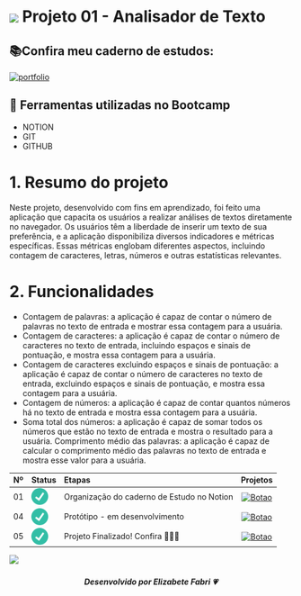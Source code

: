 <h1>
    <a href="https://www.laboratoria.la/br">
     <img align="center" width="40px" src="https://v.fastcdn.co/u/cf943cfe/52655001-0-Laboratoria-RGB-isot.png"></a>
    <span>Projeto 01 - Analisador de Texto</span>
</h1>


## 📚Confira meu caderno de estudos:
[![portfolio](https://img.shields.io/badge/Caderno_de_Estudos_-_DATAVERSE-EF4040?style=for-the-badge&logo=ko-fi&logoColor=white)](https://elzbieta.notion.site/01-SAP012-Analisador-de-Texto-b546212d6c584188849e3300e0ae329e)

## 📝 Ferramentas utilizadas no Bootcamp
- NOTION
- GIT
- GITHUB

# 1. Resumo do projeto

Neste projeto, desenvolvido com fins em aprendizado, foi feito uma aplicação que capacita os usuários a realizar análises de textos diretamente no navegador. Os usuários têm a liberdade de inserir um texto de sua preferência, e a aplicação disponibiliza diversos indicadores e métricas específicas. Essas métricas englobam diferentes aspectos, incluindo contagem de caracteres, letras, números e outras estatísticas relevantes.

# 2. Funcionalidades

- Contagem de palavras: a aplicação é capaz de contar o número de palavras no texto de entrada e mostrar essa contagem para a usuária.
- Contagem de caracteres: a aplicação é capaz de contar o número de caracteres no texto de entrada, incluindo espaços e sinais de pontuação, e mostra essa contagem para a usuária.
- Contagem de caracteres excluindo espaços e sinais de pontuação: a aplicação é capaz de contar o número de caracteres no texto de entrada, excluindo espaços e sinais de pontuação, e mostra essa contagem para a usuária.
- Contagem de números: a aplicação é capaz de contar quantos números há no texto de entrada e mostra essa contagem para a usuária.
- Soma total dos números: a aplicação é capaz de somar todos os números que estão no texto de entrada e mostra o resultado para a usuária.
Comprimento médio das palavras: a aplicação é capaz de calcular o comprimento médio das palavras no texto de entrada e mostra esse valor para a usuária.

<table>
  <thead>
    <tr align="left">
      <th>Nº</th>
      <th>Status</th>
      <th>Etapas</th>
      <th>Projetos</th>
    </tr>
  </thead>
  <tbody align="left">
    <tr>
      <td>01</td>
      <td><img width="30px" height="30px" align="center" alt="icon check" src="./src/assets/img/check.png"></td>
      <td>Organização do caderno de Estudo no Notion</td>
      <td align="center">
        <a href="https://elzbieta.notion.site/01-SAP012-Analisador-de-Texto-b546212d6c584188849e3300e0ae329e" target="_blank">
           <img align="center" alt="Botao" src="https://img.shields.io/badge/Ver%20NOTION-0A1B2F?style=for-the-badge" width="150px">
        </a>
      </td>
    </tr>
    <tr>
      <td>04</td>
      <td><img width="30px" height="30px" align="center" alt="icon check" src="./src/assets/img/check.png"></td>
      <td>Protótipo - em desenvolvimento</td>
      <td align="center">
        <a href="https://github.com/elizabetefabri/dataverse-bestmovie/tree/main/src/img/prototipos" target="_blank">
           <img align="center" alt="Botao" src="https://img.shields.io/badge/Ver%20GitHub-E11D48?style=for-the-badge" width="150px">
        </a>
      </td>
    </tr>
    <tr>
      <td>05</td>
      <td><img width="30px" height="30px" align="center" alt="icon check" src="./src/assets/img/check.png"></td>
      <td>Projeto Finalizado! Confira 🎈🎉✨</td>
      <td align="center">
        <a href="https://elizabetefabri.github.io/SAP012-text-analyzer/" target="_blank">
           <img align="center" alt="Botao" src="https://img.shields.io/badge/Ver%20 Projeto-0A1B2F?style=for-the-badge" width="150px">
        </a>
      </td>
    </tr>
    </tbody>
  <tfoot></tfoot>
</table>

<img src="https://user-images.githubusercontent.com/73097560/115834477-dbab4500-a447-11eb-908a-139a6edaec5c.gif"><br>

<div align="center">

##### Desenvolvido por <span>Elizabete Fabri</span> 💗

</div>
